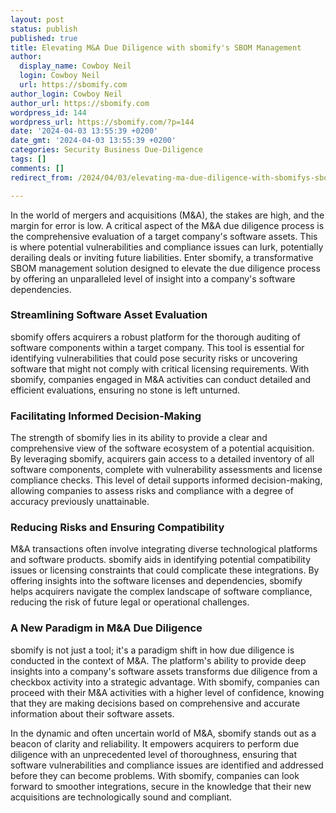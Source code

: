 ```yaml
---
layout: post
status: publish
published: true
title: Elevating M&A Due Diligence with sbomify's SBOM Management
author:
  display_name: Cowboy Neil
  login: Cowboy Neil
  url: https://sbomify.com
author_login: Cowboy Neil
author_url: https://sbomify.com
wordpress_id: 144
wordpress_url: https://sbomify.com/?p=144
date: '2024-04-03 13:55:39 +0200'
date_gmt: '2024-04-03 13:55:39 +0200'
categories: Security Business Due-Diligence
tags: []
comments: []
redirect_from: /2024/04/03/elevating-ma-due-diligence-with-sbomifys-sbom-management/

---
```


In the world of mergers and acquisitions (M&A), the stakes are high, and the margin for error is low. A critical aspect of the M&A due diligence process is the comprehensive evaluation of a target company's software assets. This is where potential vulnerabilities and compliance issues can lurk, potentially derailing deals or inviting future liabilities. Enter sbomify, a transformative SBOM management solution designed to elevate the due diligence process by offering an unparalleled level of insight into a company's software dependencies.

### Streamlining Software Asset Evaluation

sbomify offers acquirers a robust platform for the thorough auditing of software components within a target company. This tool is essential for identifying vulnerabilities that could pose security risks or uncovering software that might not comply with critical licensing requirements. With sbomify, companies engaged in M&A activities can conduct detailed and efficient evaluations, ensuring no stone is left unturned.

### Facilitating Informed Decision-Making

The strength of sbomify lies in its ability to provide a clear and comprehensive view of the software ecosystem of a potential acquisition. By leveraging sbomify, acquirers gain access to a detailed inventory of all software components, complete with vulnerability assessments and license compliance checks. This level of detail supports informed decision-making, allowing companies to assess risks and compliance with a degree of accuracy previously unattainable.

### Reducing Risks and Ensuring Compatibility

M&A transactions often involve integrating diverse technological platforms and software products. sbomify aids in identifying potential compatibility issues or licensing constraints that could complicate these integrations. By offering insights into the software licenses and dependencies, sbomify helps acquirers navigate the complex landscape of software compliance, reducing the risk of future legal or operational challenges.

### A New Paradigm in M&A Due Diligence

sbomify is not just a tool; it's a paradigm shift in how due diligence is conducted in the context of M&A. The platform's ability to provide deep insights into a company's software assets transforms due diligence from a checkbox activity into a strategic advantage. With sbomify, companies can proceed with their M&A activities with a higher level of confidence, knowing that they are making decisions based on comprehensive and accurate information about their software assets.

In the dynamic and often uncertain world of M&A, sbomify stands out as a beacon of clarity and reliability. It empowers acquirers to perform due diligence with an unprecedented level of thoroughness, ensuring that software vulnerabilities and compliance issues are identified and addressed before they can become problems. With sbomify, companies can look forward to smoother integrations, secure in the knowledge that their new acquisitions are technologically sound and compliant.
